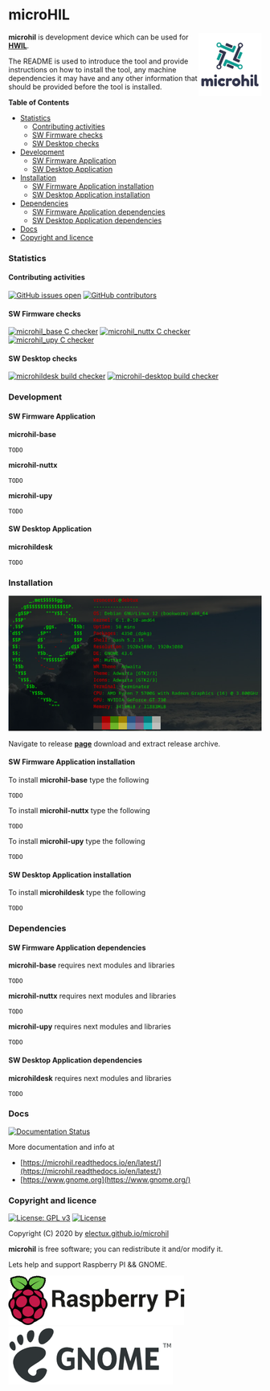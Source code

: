 # microHIL

<img align="right" src="https://raw.githubusercontent.com/electux/microhil/master/docs/microhil_logo.png" width="25%">

**microhil** is development device which can be used for **[HWIL](https://en.wikipedia.org/wiki/Hardware-in-the-loop_simulation)**.

The README is used to introduce the tool and provide instructions on
how to install the tool, any machine dependencies it may have and any
other information that should be provided before the tool is installed.

<!-- START doctoc generated TOC please keep comment here to allow auto update -->
<!-- DON'T EDIT THIS SECTION, INSTEAD RE-RUN doctoc TO UPDATE -->
**Table of Contents**

- [Statistics](#statistics)
  - [Contributing activities](#contributing-activities)
  - [SW Firmware checks](#sw-firmware-checks)
  - [SW Desktop checks](#sw-desktop-checks)
- [Development](#development)
  - [SW Firmware Application](#sw-firmware-application)
  - [SW Desktop Application](#sw-desktop-application)
- [Installation](#installation)
  - [SW Firmware Application installation](#sw-firmware-application-installation)
  - [SW Desktop Application installation](#sw-desktop-application-installation)
- [Dependencies](#dependencies)
  - [SW Firmware Application dependencies](#sw-firmware-application-dependencies)
  - [SW Desktop Application dependencies](#sw-desktop-application-dependencies)
- [Docs](#docs)
- [Copyright and licence](#copyright-and-licence)

<!-- END doctoc generated TOC please keep comment here to allow auto update -->

### Statistics

#### Contributing activities

[![GitHub issues open](https://img.shields.io/github/issues/electux/microhil.svg)](https://github.com/electux/microhil/issues) [![GitHub contributors](https://img.shields.io/github/contributors/electux/microhil.svg)](https://github.com/electux/microhil/graphs/contributors)

#### SW Firmware checks

[![microhil_base C checker](https://github.com/electux/microhil/actions/workflows/microhil_base_c_checker.yml/badge.svg)](https://github.com/electux/microhil/actions/workflows/microhil_base_c_checker.yml) [![microhil_nuttx C checker](https://github.com/electux/microhil/actions/workflows/microhil_nuttx_c_checker.yml/badge.svg)](https://github.com/electux/microhil/actions/workflows/microhil_nuttx_c_checker.yml) [![microhil_upy C checker](https://github.com/electux/microhil/actions/workflows/microhil_upy_c_checker.yml/badge.svg)](https://github.com/electux/microhil/actions/workflows/microhil_upy_c_checker.yml)

#### SW Desktop checks

[![microhildesk build checker](https://github.com/electux/microhil/actions/workflows/microhil_desktop_cc_checker_build.yml/badge.svg)](https://github.com/electux/microhil/actions/workflows/microhil_desktop_cc_checker_build.yml) [![microhil-desktop build checker](https://github.com/electux/microhil/actions/workflows/microhil_desktop_cc_checker.yml/badge.svg)](https://github.com/electux/microhil/actions/workflows/microhil_desktop_cc_checker.yml)

### Development

#### SW Firmware Application

**microhil-base**
```
TODO
```

**microhil-nuttx**
```
TODO
```

**microhil-upy**
```
TODO
```

#### SW Desktop Application

**microhildesk**
```
TODO
```

### Installation

![Debian Linux OS](https://raw.githubusercontent.com/electux/microhil/master/docs/debtux.png)

Navigate to release **[page](https://github.com/electux/microhil/releases)** download and extract release archive.

#### SW Firmware Application installation

To install **microhil-base** type the following
```
TODO
```

To install **microhil-nuttx** type the following
```
TODO
```

To install **microhil-upy** type the following
```
TODO
```

#### SW Desktop Application installation

To install **microhildesk** type the following
```
TODO
```

### Dependencies

#### SW Firmware Application dependencies

**microhil-base** requires next modules and libraries
```
TODO
```

**microhil-nuttx** requires next modules and libraries
```
TODO
```

**microhil-upy** requires next modules and libraries
```
TODO
```

#### SW Desktop Application dependencies

**microhildesk** requires next modules and libraries
```
TODO
```

### Docs

[![Documentation Status](https://readthedocs.org/projects/microhil/badge/?version=latest)](https://microhil.readthedocs.io/projects/microhil/en/latest/?badge=latest)

More documentation and info at
* [https://microhil.readthedocs.io/en/latest/](https://microhil.readthedocs.io/en/latest/)
* [https://www.gnome.org](https://www.gnome.org/)

### Copyright and licence

[![License: GPL v3](https://img.shields.io/badge/License-GPLv3-blue.svg)](https://www.gnu.org/licenses/gpl-3.0) [![License](https://img.shields.io/badge/License-Apache%202.0-blue.svg)](https://opensource.org/licenses/Apache-2.0)

Copyright (C) 2020 by [electux.github.io/microhil](https://electux.github.io/microhil)

**microhil** is free software; you can redistribute it and/or modify it.

Lets help and support Raspberry PI && GNOME.

<a href="https://www.raspberrypi.org/donate/">
<img src="https://raw.githubusercontent.com/electux/microhil/master/docs/RPi.png" alt="RPi" width="350" height="98">
</a> <a href="https://www.gnome.org/support-gnome/donate/">
<img src="https://raw.githubusercontent.com/electux/microhil/master/docs/GNOME.png" alt="GNOME" width="327" height="115">
</a>
